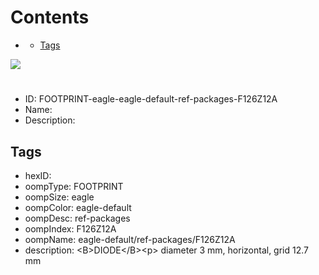 



Contents
========

* [](#)
	* [Tags](#tags)
  
![][im]
# 

- ID: FOOTPRINT-eagle-eagle-default-ref-packages-F126Z12A
- Name: 
- Description: 

## Tags

- hexID: 
- oompType: FOOTPRINT
- oompSize: eagle
- oompColor: eagle-default
- oompDesc: ref-packages
- oompIndex: F126Z12A
- oompName: eagle-default/ref-packages/F126Z12A
- description: &lt;B&gt;DIODE&lt;/B&gt;&lt;p&gt;&#xD;
diameter 3 mm, horizontal, grid 12.7 mm



[im]: image.png
